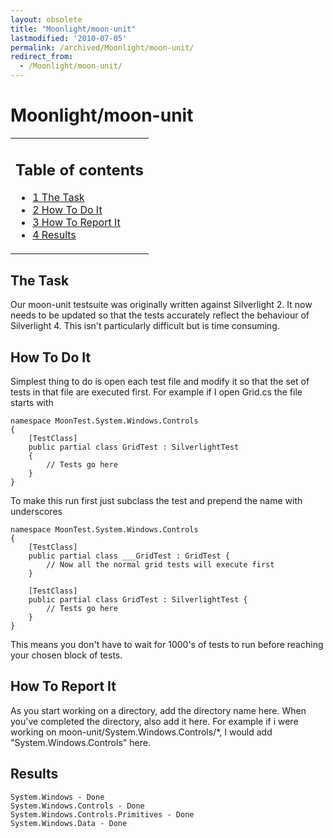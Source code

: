 ```yaml
---
layout: obsolete
title: "Moonlight/moon-unit"
lastmodified: '2010-07-05'
permalink: /archived/Moonlight/moon-unit/
redirect_from:
  - /Moonlight/moon-unit/
---
```


Moonlight/moon-unit
===================

<table>
<col width="100%" />
<tbody>
<tr class="odd">
<td align="left"><h2>Table of contents</h2>
<ul>
<li><a href="#the-task">1 The Task</a></li>
<li><a href="#how-to-do-it">2 How To Do It</a></li>
<li><a href="#how-to-report-it">3 How To Report It</a></li>
<li><a href="#results">4 Results</a></li>
</ul></td>
</tr>
</tbody>
</table>

The Task
--------

Our moon-unit testsuite was originally written against Silverlight 2. It now needs to be updated so that the tests accurately reflect the behaviour of Silverlight 4. This isn't particularly difficult but is time consuming.

How To Do It
------------

Simplest thing to do is open each test file and modify it so that the set of tests in that file are executed first. For example if I open Grid.cs the file starts with

    namespace MoonTest.System.Windows.Controls
    {
        [TestClass]
        public partial class GridTest : SilverlightTest
        {
            // Tests go here
        }
    }

To make this run first just subclass the test and prepend the name with underscores

    namespace MoonTest.System.Windows.Controls
    {
        [TestClass]
        public partial class ___GridTest : GridTest {
            // Now all the normal grid tests will execute first
        }

        [TestClass]
        public partial class GridTest : SilverlightTest {
            // Tests go here
        }
    }

This means you don't have to wait for 1000's of tests to run before reaching your chosen block of tests.

How To Report It
----------------

As you start working on a directory, add the directory name here. When you've completed the directory, also add it here. For example if i were working on moon-unit/System.Windows.Controls/\*, I would add "System.Windows.Controls" here.

Results
-------

    System.Windows - Done
    System.Windows.Controls - Done
    System.Windows.Controls.Primitives - Done
    System.Windows.Data - Done

